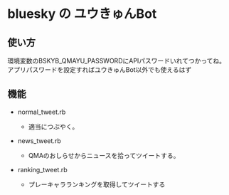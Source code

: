 # bluesky の ユウきゅんBot

## 使い方

環境変数のBSKYB_QMAYU_PASSWORDにAPIパスワードいれてつかってね。
アプリパスワードを設定すればユウきゅんBot以外でも使えるはず


## 機能
- normal_tweet.rb
    - 適当につぶやく。

- news_tweet.rb
    - QMAのおしらせからニュースを拾ってツイートする。

- ranking_tweet.rb
    - プレーキャラランキングを取得してツイートする

